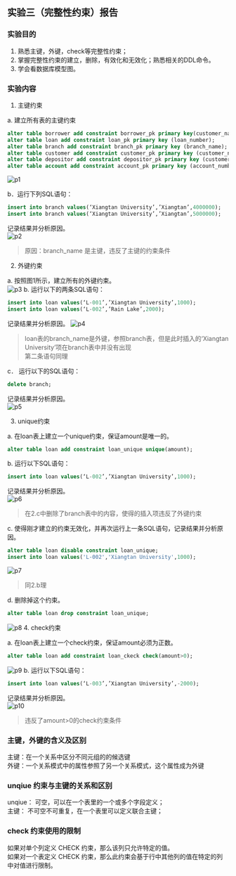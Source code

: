 ## 实验三（完整性约束）报告  

### 实验目的  
1. 熟悉主键，外键，check等完整性约束；  
2. 掌握完整性约束的建立，删除，有效化和无效化；熟悉相关的DDL命令。  
3. 学会看数据库模型图。  

### 实验内容  
1. 主键约束  

a. 建立所有表的主键约束  
```sql
alter table borrower add constraint borrower_pk primary key(customer_name, loan_number);
alter table loan add constraint loan_pk primary key (loan_number);
alter table branch add constraint branch_pk primary key (branch_name);
alter table customer add constraint customer_pk primary key (customer_name);
alter table depositor add constraint depositor_pk primary key (customer_name, account_number);
alter table account add constraint account_pk primary key (account_number);
```  
![p1](1_a.png)  

b．运行下列SQL语句：  
```sql
insert into branch values(‘Xiangtan University’,’Xiangtan’,4000000);  
insert into branch values(‘Xiangtan University’,’Xiangtan’,5000000);  
```
记录结果并分析原因。  
![p2](1_b.png)  
> 原因：branch_name 是主键，违反了主键的约束条件  

2. 外键约束

a. 按照图1所示，建立所有的外键约束。  
![p3](2_a.png)
b. 运行以下的两条SQL语句：  
```sql
insert into loan values(‘L-001’,’Xiangtan University’,1000);
insert into loan values(‘L-002’,’Rain Lake’,2000);
```
记录结果并分析原因。 
![p4](2_b.png)  
> loan表的branch_name是外键，参照branch表，但是此时插入的‘Xiangtan University’项在branch表中并没有出现  
> 第二条语句同理  

c． 运行以下的SQL语句：  
```sql
delete branch;
```
记录结果并分析原因。  
![p5](2_c.png)  

3. unique约束  

a. 在loan表上建立一个unique约束，保证amount是唯一的。  
```sql
alter table loan add constraint loan_unique unique(amount);
```
b. 运行以下SQL语句：  
```sql
insert into loan values(‘L-002’,’Xiangtan University’,1000);
```
记录结果并分析原因。  
![p6](3_b.png)  
> 在2.c中删除了branch表中的内容，使得的插入项违反了外键约束

c. 使得刚才建立的约束无效化，并再次运行上一条SQL语句，记录结果并分析原因。  
```sql
alter table loan disable constraint loan_unique;
insert into loan values('L-002','Xiangtan University',1000);
```
![p7](3_c.png)  
> 同2.b理

d. 删除掉这个约束。  
```sql
alter table loan drop constraint loan_unique;
```
![p8](3_d.png)
4. check约束  

a. 在loan表上建立一个check约束，保证amount必须为正数。  
```sql
alter table loan add constraint loan_ckeck check(amount>0);
```
![p9](4_a.png)
b. 运行以下SQL语句：
```sql
insert into loan values(‘L-003’,’Xiangtan University’,-2000);
```
记录结果并分析原因。  
![p10](4_b.png)  
> 违反了amount>0的check约束条件  

### 主键，外键的含义及区别  
主键：在一个关系中区分不同元组的的候选键  
外键：一个关系模式中的属性参照了另一个关系模式，这个属性成为外键  

### unqiue 约束与主键的关系和区别  
unqiue： 可空，可以在一个表里的一个或多个字段定义；  
主键： 不可空不可重复，在一个表里可以定义联合主键；

### check 约束使用的限制  
如果对单个列定义 CHECK 约束，那么该列只允许特定的值。  
如果对一个表定义 CHECK 约束，那么此约束会基于行中其他列的值在特定的列中对值进行限制。  